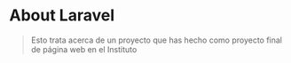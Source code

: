 # About Laravel

> Esto trata acerca de un proyecto que has hecho como proyecto final de página web en el Instituto


